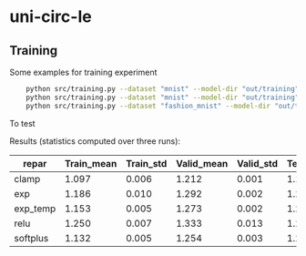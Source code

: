 # uni-circ-le

## Training

Some examples for training experiment
```bash
    python src/training.py --dataset "mnist" --model-dir "out/training" --lr 0.01 --k 512  --rg "QG" --layer "cp" --batch-size 256 --max-num-epochs 200 --freeze-mixing-layers "all" --gpu 0
    python src/training.py --dataset "mnist" --model-dir "out/training" --lr 0.01 --k 64  --rg "QG" --layer "tucker" --batch-size 256 --max-num-epochs 200 --freeze-mixing-layers "all" --gpu 0
    python src/training.py --dataset "fashion_mnist" --model-dir "out/training" --lr 0.01 --k 512  --rg "QG" --layer "cp" --batch-size 256 --max-num-epochs 200 --gpu 3

```

To test 

Results (statistics computed over three runs):

| repar    | Train_mean | Train_std | Valid_mean | Valid_std | Test_mean | Test_std |
|----------|------------|-----------|------------|-----------|-----------|----------|
| clamp    | 1.097      | 0.006     | 1.212      | 0.001     | 1.174     | 0.001    |
| exp      | 1.186      | 0.010     | 1.292      | 0.002     | 1.253     | 0.002    |
| exp_temp | 1.153      | 0.005     | 1.273      | 0.002     | 1.231     | 0.001    |
| relu     | 1.250      | 0.007     | 1.333      | 0.013     | 1.294     | 0.013    |
| softplus | 1.132      | 0.005     | 1.254      | 0.003     | 1.213     | 0.003    |
